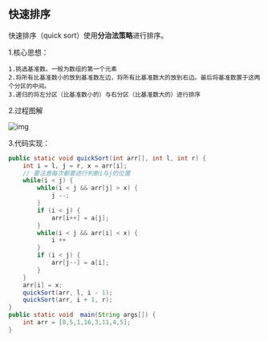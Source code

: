 ## 快速排序

快速排序（quick sort）使用**分治法策略**进行排序。

1.核心思想：

```
1.挑选基准数。一般为数组的第一个元素
2.将所有比基准数小的放到基准数左边，将所有比基准数大的放到右边。最后将基准数置于这两个分区的中间。
3.递归的将左分区（比基准数小的）与右分区（比基准数大的）进行排序
```

2.过程图解

![img](https://images0.cnblogs.com/i/497634/201403/121659127078460.jpg)

3.代码实现：

```java
public static void quickSort(int arr[], int l, int r) {
    int i = l, j = r, x = arr[i];
    // 要注意每次都要进行判断i与j的位置
    while(i < j) {
        while(i < j && arr[j] > x) {
            j --;
        }
        if (i < j) {
            arr[i++] = a[j];
        }
        while(i < j && arr[i] < x) {
            i ++
        }
        if (i < j) {
            arr[j--] = a[i];
        }
    }
    arr[i] = x;
    quickSort(arr, l, i - 1);
    quickSort(arr, i + 1, r);
}
public static void  main(String args[]) {
    int arr = [8,5,1,16,3,11,4,5];
}
```

